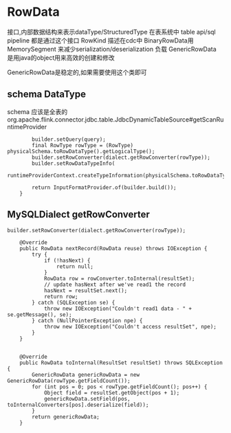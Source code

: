 # RowData
接口,内部数据结构来表示dataType/StructuredType 在表系统中
table api/sql pipeline 都是通过这个接口
RowKind 描述在cdc中
BinaryRowData用MemorySegment 来减少serialization/deserialization 负载
GenericRowData 是用java的object用来高效的创建和修改

GenericRowData是稳定的,如果需要使用这个类即可
## schema DataType
schema 应该是全表的
org.apache.flink.connector.jdbc.table.JdbcDynamicTableSource#getScanRuntimeProvider
``` 
        builder.setQuery(query);
        final RowType rowType = (RowType) physicalSchema.toRowDataType().getLogicalType();
        builder.setRowConverter(dialect.getRowConverter(rowType));
        builder.setRowDataTypeInfo(
                runtimeProviderContext.createTypeInformation(physicalSchema.toRowDataType()));

        return InputFormatProvider.of(builder.build());
    }

```

##  MySQLDialect getRowConverter
```
builder.setRowConverter(dialect.getRowConverter(rowType));

    @Override
    public RowData nextRecord(RowData reuse) throws IOException {
        try {
            if (!hasNext) {
                return null;
            }
            RowData row = rowConverter.toInternal(resultSet);
            // update hasNext after we've read1 the record
            hasNext = resultSet.next();
            return row;
        } catch (SQLException se) {
            throw new IOException("Couldn't read1 data - " + se.getMessage(), se);
        } catch (NullPointerException npe) {
            throw new IOException("Couldn't access resultSet", npe);
        }
    }


    @Override
    public RowData toInternal(ResultSet resultSet) throws SQLException {
        GenericRowData genericRowData = new GenericRowData(rowType.getFieldCount());
        for (int pos = 0; pos < rowType.getFieldCount(); pos++) {
            Object field = resultSet.getObject(pos + 1);
            genericRowData.setField(pos, toInternalConverters[pos].deserialize(field));
        }
        return genericRowData;
    }
```